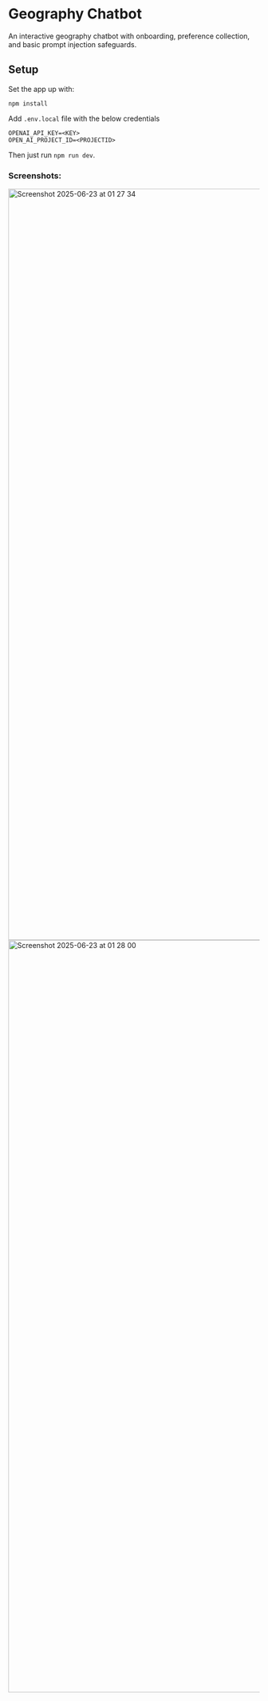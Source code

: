 # Geography Chatbot

An interactive geography chatbot with onboarding, preference collection, and basic prompt injection safeguards.


## Setup

Set the app up with:
```
npm install
```

Add `.env.local` file with the below credentials

```
OPENAI_API_KEY=<KEY>
OPEN_AI_PROJECT_ID=<PROJECTID>
```

Then just run `npm run dev`.

### Screenshots:

<img width="1504" alt="Screenshot 2025-06-23 at 01 27 34" src="https://github.com/user-attachments/assets/19618a38-eb5d-45b1-b0a3-c462f79eb805" />
<img width="1506" alt="Screenshot 2025-06-23 at 01 28 00" src="https://github.com/user-attachments/assets/4dcef201-862f-437f-be80-b425fbfcd920" />
